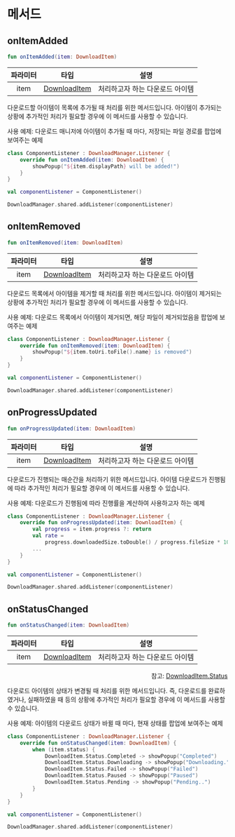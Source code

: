 # 메서드

## onItemAdded
```kotlin
fun onItemAdded(item: DownloadItem)
```
|파라미터|타입|설명|
|:--:|:--:|--|
|item|[DownloadItem](../../class/download-item/home.md)|처리하고자 하는 다운로드 아이템|

다운로드할 아이템이 목록에 추가될 때 처리를 위한 메서드입니다. 아이템이 추가되는 상황에 추가적인 처리가 필요할 경우에 이 메서드를 사용할 수 있습니다.

사용 예제: 다운로드 매니저에 아이템이 추가될 때 마다, 저장되는 파일 경로를 팝업에 보여주는 예제
```kotlin
class ComponentListener : DownloadManager.Listener {
    override fun onItemAdded(item: DownloadItem) {
        showPopup("${item.displayPath} will be added!")
    }
}

val componentListener = ComponentListener()

DownloadManager.shared.addListener(componentListener)
```

## onItemRemoved
```kotlin
fun onItemRemoved(item: DownloadItem)
```
|파라미터|타입|설명|
|:--:|:--:|--|
|item|[DownloadItem](../../class/download-item/home.md)|처리하고자 하는 다운로드 아이템|

다운로드 목록에서 아이템을 제거할 때 처리를 위한 메서드입니다. 아이템이 제거되는 상황에 추가적인 처리가 필요할 경우에 이 메서드를 사용할 수 있습니다.

사용 예제: 다운로드 목록에서 아이템이 제거되면, 해당 파일이 제거되었음을 팝업에 보여주는 예제
```kotlin
class ComponentListener : DownloadManager.Listener {
    override fun onItemRemoved(item: DownloadItem) {
        showPopup("${item.toUri.toFile().name} is removed")
    }
}

val componentListener = ComponentListener()

DownloadManager.shared.addListener(componentListener)
```

## onProgressUpdated
```kotlin
fun onProgressUpdated(item: DownloadItem)
```
|파라미터|타입|설명|
|:--:|:--:|--|
|item|[DownloadItem](../../class/download-item/home.md)|처리하고자 하는 다운로드 아이템|

다운로드가 진행되는 매순간을 처리하기 위한 메서드입니다. 아이템 다운로드가 진행됨에 따라 추가적인 처리가 필요할 경우에 이 메서드를 사용할 수 있습니다.

사용 예제: 다운로드가 진행됨에 따라 진행률을 계산하여 사용하고자 하는 예제
```kotlin
class ComponentListener : DownloadManager.Listener {
    override fun onProgressUpdated(item: DownloadItem) {
        val progress = item.progress ?: return
        val rate =
            progress.downloadedSize.toDouble() / progress.fileSize * 100
        ...
    }
}

val componentListener = ComponentListener()

DownloadManager.shared.addListener(componentListener)
```

## onStatusChanged
```kotlin
fun onStatusChanged(item: DownloadItem)
```
|파라미터|타입|설명|
|:--:|:--:|--|
|item|[DownloadItem](../../class/download-item/home.md)|처리하고자 하는 다운로드 아이템|

<div align="right">
참고: <a href="../../enum/download-item-status/home.md">DownloadItem.Status</a>
</div>

다운로드 아이템의 상태가 변경될 때 처리를 위한 메서드입니다. 즉, 다운로드를 완료하였거나, 실패하였을 때 등의 상황에 추가적인 처리가 필요할 경우에 이 메서드를 사용할 수 있습니다.

사용 예제: 아이템의 다운로드 상태가 바뀔 때 마다, 현재 상태를 팝업에 보여주는 예제
```kotlin
class ComponentListener : DownloadManager.Listener {
    override fun onStatusChanged(item: DownloadItem) {
        when (item.status) {
            DownloadItem.Status.Completed -> showPopup("Completed")
            DownloadItem.Status.Downloading -> showPopup("Downloading.")
            DownloadItem.Status.Failed -> showPopup("Failed")
            DownloadItem.Status.Paused -> showPopup("Paused")
            DownloadItem.Status.Pending -> showPopup("Pending..")
        }
    }
}

val componentListener = ComponentListener()

DownloadManager.shared.addListener(componentListener)
```

